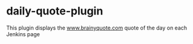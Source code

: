daily-quote-plugin
==================

This plugin displays the www.brainyquote.com quote of the day on each Jenkins page
